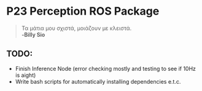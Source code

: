 # P23 Perception ROS Package

> Τα μάτια μου σχιστά, μοιάζουν με κλειστά.<br>
**-Billy Sio**

## TODO:
- Finish Inference Node (error checking mostly and testing to see if 10Hz is aight)
- Write bash scripts for automatically installing dependencies e.t.c.

